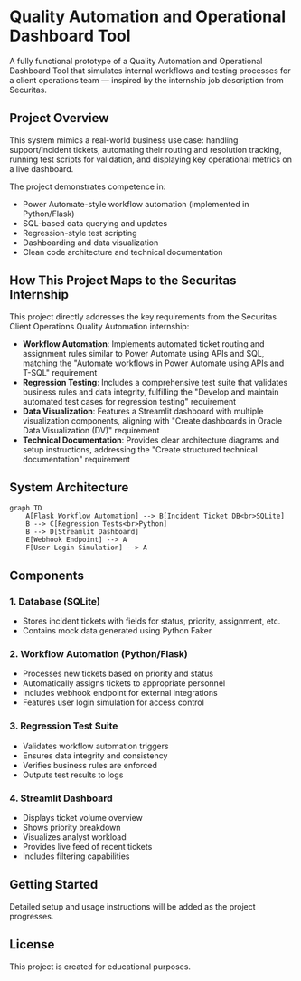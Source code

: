 # Quality Automation and Operational Dashboard Tool

A fully functional prototype of a Quality Automation and Operational Dashboard Tool that simulates internal workflows and testing processes for a client operations team — inspired by the internship job description from Securitas.

## Project Overview

This system mimics a real-world business use case: handling support/incident tickets, automating their routing and resolution tracking, running test scripts for validation, and displaying key operational metrics on a live dashboard.

The project demonstrates competence in:

- Power Automate-style workflow automation (implemented in Python/Flask)
- SQL-based data querying and updates
- Regression-style test scripting
- Dashboarding and data visualization
- Clean code architecture and technical documentation

## How This Project Maps to the Securitas Internship

This project directly addresses the key requirements from the Securitas Client Operations Quality Automation internship:

- **Workflow Automation**: Implements automated ticket routing and assignment rules similar to Power Automate using APIs and SQL, matching the "Automate workflows in Power Automate using APIs and T-SQL" requirement
- **Regression Testing**: Includes a comprehensive test suite that validates business rules and data integrity, fulfilling the "Develop and maintain automated test cases for regression testing" requirement
- **Data Visualization**: Features a Streamlit dashboard with multiple visualization components, aligning with "Create dashboards in Oracle Data Visualization (DV)" requirement
- **Technical Documentation**: Provides clear architecture diagrams and setup instructions, addressing the "Create structured technical documentation" requirement

## System Architecture

```mermaid
graph TD
    A[Flask Workflow Automation] --> B[Incident Ticket DB<br>SQLite]
    B --> C[Regression Tests<br>Python]
    B --> D[Streamlit Dashboard]
    E[Webhook Endpoint] --> A
    F[User Login Simulation] --> A
```

## Components

### 1. Database (SQLite)

- Stores incident tickets with fields for status, priority, assignment, etc.
- Contains mock data generated using Python Faker

### 2. Workflow Automation (Python/Flask)

- Processes new tickets based on priority and status
- Automatically assigns tickets to appropriate personnel
- Includes webhook endpoint for external integrations
- Features user login simulation for access control

### 3. Regression Test Suite

- Validates workflow automation triggers
- Ensures data integrity and consistency
- Verifies business rules are enforced
- Outputs test results to logs

### 4. Streamlit Dashboard

- Displays ticket volume overview
- Shows priority breakdown
- Visualizes analyst workload
- Provides live feed of recent tickets
- Includes filtering capabilities

## Getting Started

Detailed setup and usage instructions will be added as the project progresses.

## License

This project is created for educational purposes.
